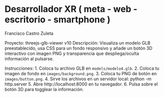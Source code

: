 
# Desarrollador XR ( meta - web - escritorio - smartphone )
Francisco Castro Zuleta

  Proyecto: threejs-glb-viewer v10
  Descripción: Visualiza un modelo GLB preestablecido, usa CSS para un fondo responsivo y añade un botón 3D interactivo con imagen PNG y transparencia que despliega/oculta información al pulsarse.

  Instrucciones:
    1. Coloca tu archivo GLB en `models/modelo4.glb`.
    2. Coloca tu imagen de fondo en `images/background.png`.
    3. Coloca tu PNG de botón en `images/button.png`.
    4. Sirve los archivos en un servidor local:
         python -m http.server
    5. Abre http://localhost:8000 en tu navegador.
    6. Pulsa sobre el botón 3D para togglear la información.